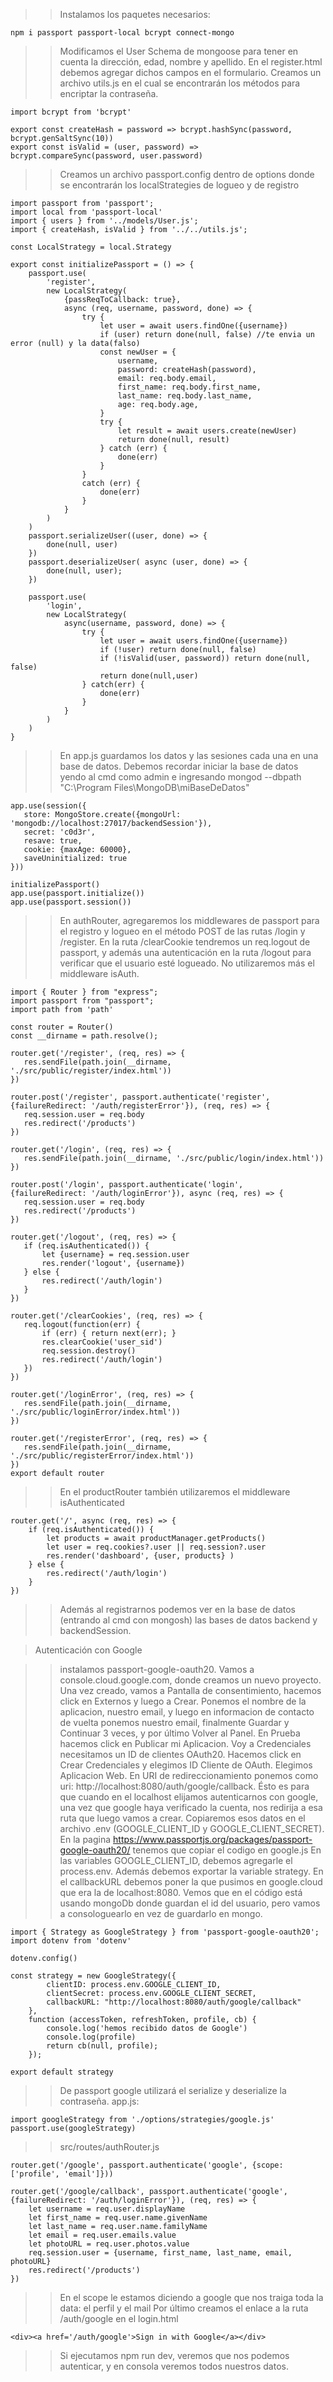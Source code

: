 > > Instalamos los paquetes necesarios:

```
npm i passport passport-local bcrypt connect-mongo
```

> > Modificamos el User Schema de mongoose para tener en cuenta la dirección, edad, nombre y apellido. En el register.html debemos agregar dichos campos en el formulario. Creamos un archivo utils.js en el cual se encontrarán los métodos para encriptar la contraseña.

```
import bcrypt from 'bcrypt'

export const createHash = password => bcrypt.hashSync(password, bcrypt.genSaltSync(10))
export const isValid = (user, password) => bcrypt.compareSync(password, user.password)

```

> > Creamos un archivo passport.config dentro de options donde se encontrarán los localStrategies de logueo y de registro

```
import passport from 'passport';
import local from 'passport-local'
import { users } from '../models/User.js';
import { createHash, isValid } from '../../utils.js';

const LocalStrategy = local.Strategy

export const initializePassport = () => {
    passport.use(
        'register',
        new LocalStrategy(
            {passReqToCallback: true},
            async (req, username, password, done) => {
                try {
                    let user = await users.findOne({username})
                    if (user) return done(null, false) //te envia un error (null) y la data(falso)
                    const newUser = {
                        username,
                        password: createHash(password), 
                        email: req.body.email, 
                        first_name: req.body.first_name, 
                        last_name: req.body.last_name,
                        age: req.body.age,
                    }
                    try {
                        let result = await users.create(newUser)
                        return done(null, result)
                    } catch (err) {
                        done(err)
                    }
                }
                catch (err) {
                    done(err)
                }
            }
        )
    )
    passport.serializeUser((user, done) => {
        done(null, user)
    })
    passport.deserializeUser( async (user, done) => {
        done(null, user);
    })

    passport.use(
        'login',
        new LocalStrategy(
            async(username, password, done) => {
                try {
                    let user = await users.findOne({username})
                    if (!user) return done(null, false)
                    if (!isValid(user, password)) return done(null, false)
                    return done(null,user)
                } catch(err) {
                    done(err)
                }
            }
        )
    )
}

```

> > En app.js guardamos los datos y las sesiones cada una en una base de datos. Debemos recordar iniciar la base de datos yendo al cmd como admin e ingresando mongod --dbpath "C:\Program Files\MongoDB\miBaseDeDatos"

 ```
 app.use(session({
    store: MongoStore.create({mongoUrl: 'mongodb://localhost:27017/backendSession'}),
    secret: 'c0d3r',
    resave: true,
    cookie: {maxAge: 60000},
    saveUninitialized: true
}))

initializePassport()
app.use(passport.initialize())
app.use(passport.session())
 ```

 > > En authRouter, agregaremos los middlewares de passport para el registro y logueo en el método POST de las rutas /login y /register. En la ruta /clearCookie tendremos un req.logout de passport, y además una autenticación en la ruta /logout para verificar que el usuario esté logueado. No utilizaremos más el middleware isAuth.

 ```
 import { Router } from "express";
import passport from "passport";
import path from 'path'

const router = Router()
const __dirname = path.resolve();

router.get('/register', (req, res) => {
    res.sendFile(path.join(__dirname, './src/public/register/index.html'))
})

router.post('/register', passport.authenticate('register', 
{failureRedirect: '/auth/registerError'}), (req, res) => {
    req.session.user = req.body
    res.redirect('/products')   
})

router.get('/login', (req, res) => {
    res.sendFile(path.join(__dirname, './src/public/login/index.html'))
})

router.post('/login', passport.authenticate('login',
{failureRedirect: '/auth/loginError'}), async (req, res) => {
    req.session.user = req.body
    res.redirect('/products')
})

router.get('/logout', (req, res) => {
    if (req.isAuthenticated()) {
        let {username} = req.session.user
        res.render('logout', {username})
    } else {
        res.redirect('/auth/login')
    }
})

router.get('/clearCookies', (req, res) => {
    req.logout(function(err) {
        if (err) { return next(err); }
        res.clearCookie('user_sid')
        req.session.destroy()
        res.redirect('/auth/login')
    })
})

router.get('/loginError', (req, res) => {
    res.sendFile(path.join(__dirname, './src/public/loginError/index.html'))
})

router.get('/registerError', (req, res) => {
    res.sendFile(path.join(__dirname, './src/public/registerError/index.html'))
})
export default router
 ```

> > En el productRouter también utilizaremos el middleware isAuthenticated

```
router.get('/', async (req, res) => {
    if (req.isAuthenticated()) {
        let products = await productManager.getProducts()
        let user = req.cookies?.user || req.session?.user
        res.render('dashboard', {user, products} )
    } else {
        res.redirect('/auth/login')
    }
}) 
```

> > Además al registrarnos podemos ver en la base de datos (entrando al cmd con mongosh) las bases de datos backend y backendSession. 

> Autenticación con Google

> > instalamos passport-google-oauth20. Vamos a console.cloud.google.com, donde creamos un nuevo proyecto. Una vez creado, vamos a Pantalla de consentimiento, hacemos click en Externos y luego a Crear. Ponemos el nombre de la aplicacion, nuestro email, y luego en informacion de contacto de vuelta ponemos nuestro email, finalmente Guardar y Continuar 3 veces, y por último Volver al Panel.
En Prueba hacemos click en Publicar mi Aplicacion.
Voy a Credenciales necesitamos un ID de clientes OAuth20. Hacemos click en Crear Credenciales y elegimos ID Cliente de OAuth. Elegimos Aplicacion Web. En URI de redireccionamiento ponemos como uri: http://localhost:8080/auth/google/callback. Ésto es para que cuando en el localhost elijamos autenticarnos con google, una vez que google haya verificado la cuenta, nos redirija a esa ruta que luego vamos a crear. Copiaremos esos datos en el archivo .env (GOOGLE_CLIENT_ID y GOOGLE_CLIENT_SECRET). En la pagina https://www.passportjs.org/packages/passport-google-oauth20/ tenemos que copiar el codigo en google.js En las variables GOOGLE_CLIENT_ID, debemos agregarle el process.env. Además debemos exportar la variable strategy. En el callbackURL debemos poner la que pusimos en google.cloud que era la de localhost:8080. Vemos que en el código está usando mongoDb donde guardan el id del usuario, pero vamos a consologuearlo en vez de guardarlo en mongo.

```
import { Strategy as GoogleStrategy } from 'passport-google-oauth20';
import dotenv from 'dotenv'

dotenv.config()

const strategy = new GoogleStrategy({
        clientID: process.env.GOOGLE_CLIENT_ID,
        clientSecret: process.env.GOOGLE_CLIENT_SECRET,
        callbackURL: "http://localhost:8080/auth/google/callback"
    },
    function (accessToken, refreshToken, profile, cb) {
        console.log('hemos recibido datos de Google')
        console.log(profile)
        return cb(null, profile);
    });

export default strategy
```
> > De passport google utilizará el serialize y deserialize la contraseña. app.js:

```
import googleStrategy from './options/strategies/google.js'
passport.use(googleStrategy)
```

> > src/routes/authRouter.js

```
router.get('/google', passport.authenticate('google', {scope: ['profile', 'email']}))

router.get('/google/callback', passport.authenticate('google', {failureRedirect: '/auth/loginError'}), (req, res) => {
    let username = req.user.displayName
    let first_name = req.user.name.givenName
    let last_name = req.user.name.familyName
    let email = req.user.emails.value
    let photoURL = req.user.photos.value
    req.session.user = {username, first_name, last_name, email, photoURL}
    res.redirect('/products')
})
```

> > En el scope le estamos diciendo a google que nos traiga toda la data: el perfil y el mail
Por último creamos el enlace a la ruta /auth/google en el login.html

```
<div><a href='/auth/google'>Sign in with Google</a></div>
```

> > Si ejecutamos npm run dev, veremos que nos podemos autenticar, y en consola veremos todos nuestros datos. 